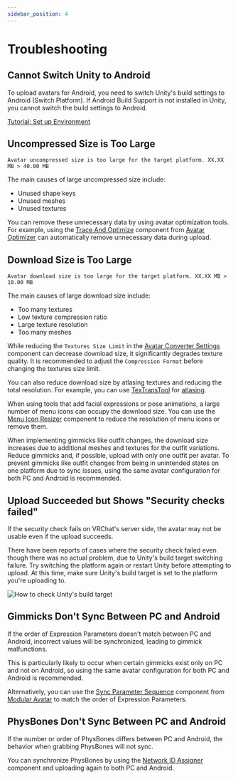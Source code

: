 ```yaml
---
sidebar_position: 4
---
```


# Troubleshooting

## Cannot Switch Unity to Android

To upload avatars for Android, you need to switch Unity's build settings to Android (Switch Platform).
If Android Build Support is not installed in Unity, you cannot switch the build settings to Android.

[Tutorial: Set up Environment](./tutorial/set-up-environment.mdx)

## Uncompressed Size is Too Large

`Avatar uncompressed size is too large for the target platform. XX.XX MB > 40.00 MB`

The main causes of large uncompressed size include:

- Unused shape keys
- Unused meshes
- Unused textures

You can remove these unnecessary data by using avatar optimization tools.
For example, using the [Trace And Optimize](https://vpm.anatawa12.com/avatar-optimizer/en/docs/reference/trace-and-optimize/) component from [Avatar Optimizer](https://anatawa12.booth.pm/items/4885109) can automatically remove unnecessary data during upload.

## Download Size is Too Large

`Avatar download size is too large for the target platform. XX.XX MB > 10.00 MB`

The main causes of large download size include:

- Too many textures
- Low texture compression ratio
- Large texture resolution
- Too many meshes

While reducing the `Textures Size Limit` in the [Avatar Converter Settings](./references/components/avatar-converter-settings.md) component can decrease download size, it significantly degrades texture quality.
It is recommended to adjust the `Compression Format` before changing the textures size limit.

You can also reduce download size by atlasing textures and reducing the total resolution.
For example, you can use [TexTransTool](https://rs-shop.booth.pm/items/4833984) for [atlasing](https://ttt.rs64.net/en/docs/Tutorial/ReductionTextureMemoryByAtlasing).

When using tools that add facial expressions or pose animations, a large number of menu icons can occupy the download size.
You can use the [Menu Icon Resizer](./references/components/menu-icon-resizer.md) component to reduce the resolution of menu icons or remove them.

When implementing gimmicks like outfit changes, the download size increases due to additional meshes and textures for the outfit variations.
Reduce gimmicks and, if possible, upload with only one outfit per avatar.
To prevent gimmicks like outfit changes from being in unintended states on one platform due to sync issues, using the same avatar configuration for both PC and Android is recommended.

## Upload Succeeded but Shows "Security checks failed"

If the security check fails on VRChat's server side, the avatar may not be usable even if the upload succeeds.

There have been reports of cases where the security check failed even though there was no actual problem, due to Unity's build target switching failure.
Try switching the platform again or restart Unity before attempting to upload.
At this time, make sure Unity's build target is set to the platform you're uploading to.

![How to check Unity's build target](/img/unity_titlebar_android.png)

## Gimmicks Don't Sync Between PC and Android

If the order of Expression Parameters doesn't match between PC and Android, incorrect values will be synchronized, leading to gimmick malfunctions.

This is particularly likely to occur when certain gimmicks exist only on PC and not on Android, so using the same avatar configuration for both PC and Android is recommended.

Alternatively, you can use the [Sync Parameter Sequence](https://modular-avatar.nadena.dev/docs/reference/sync-parameter-sequence) component from [Modular Avatar](https://modular-avatar.nadena.dev/) to match the order of Expression Parameters.

## PhysBones Don't Sync Between PC and Android

If the number or order of PhysBones differs between PC and Android, the behavior when grabbing PhysBones will not sync.

You can synchronize PhysBones by using the [Network ID Assigner](./references/components/network-id-assigner.md) component and uploading again to both PC and Android.
